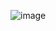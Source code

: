 ![image](https://github.com/alifcodes101/code/assets/63240964/6a511bd0-1c7d-4917-82e9-dc99a523d1d8)
